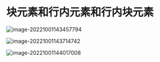# 块元素和行内元素和行内块元素

![image-20221001143457794](C:\Users\21063\AppData\Roaming\Typora\typora-user-images\image-20221001143457794.png)

![image-20221001143714742](C:\Users\21063\AppData\Roaming\Typora\typora-user-images\image-20221001143714742.png)

![image-20221001144017008](C:\Users\21063\AppData\Roaming\Typora\typora-user-images\image-20221001144017008.png)

